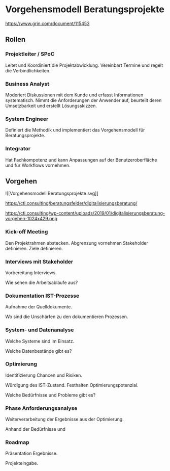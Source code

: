 # Vorgehensmodell Beratungsprojekte

<https://www.grin.com/document/115453>

## Rollen

### Projektleiter / SPoC

Leitet und Koordiniert die Projektabwicklung. Vereinbart Termine und regelt die Verbindlichkeiten.

### Business Analyst

Moderiert Diskussionen mit dem Kunde und erfasst Informationen systematisch. Nimmt die Anforderungen der Anwender auf, beurteilt deren Umsetzbarkeit und erstellt Lösungsskizzen.

### System Engineer

Definiert die Methodik und implementiert das Vorgehensmodell für Beratungsprojekte.

### Integrator

Hat Fachkompotenz und kann Anpassungen auf der Benutzeroberfläche und für Workflows vornehmen. 

## Vorgehen

![[Vorgehensmodell Beratungsprojekte.svg]]

https://cti.consulting/beratungsfelder/digitalisierungsberatung/

https://cti.consulting/wp-content/uploads/2019/01/digitalisierungsberatung-vorgehen-1024x429.png

### Kick-off Meeting

Den Projektrahmen abstecken.
Abgrenzung vornehmen
Stakeholder definieren.
Ziele definieren.

### Interviews mit Stakeholder

Vorbereitung Interviews. 

Wie sehen die Arbeitsabläufe aus?

### Dokumentation IST-Prozesse

Aufnahme der Quelldokumente.

Wo sind die Unschärfen zu den dokumentieren Prozessen.

### System- und Datenanalyse

Welche Systeme sind im Einsatz.

Welche Datenbestände gibt es?

### Optimierung

Identifizierung Chancen und Risiken.

Würdigung des IST-Zustand. Festhalten Optimierungspotenzial.

Welche Bedürfnisse und Probleme gibt es?

### Phase Anforderungsanalyse

Weiterverarbeitung der Ergebnisse aus der Optimierung.

Anhand der Bedürfnisse und 

### Roadmap

Präsentation Ergebnisse.

Projekteingabe.

